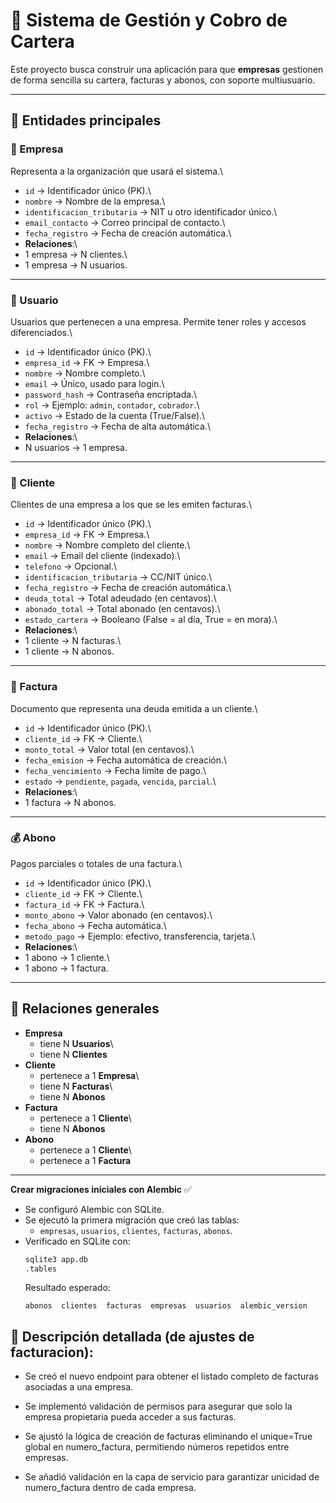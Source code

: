 # 📘 Sistema de Gestión y Cobro de Cartera

Este proyecto busca construir una aplicación para que **empresas**
gestionen de forma sencilla su cartera, facturas y abonos, con soporte
multiusuario.

------------------------------------------------------------------------

## 📂 Entidades principales

### 🏢 Empresa

Representa a la organización que usará el sistema.\
- `id` → Identificador único (PK).\
- `nombre` → Nombre de la empresa.\
- `identificacion_tributaria` → NIT u otro identificador único.\
- `email_contacto` → Correo principal de contacto.\
- `fecha_registro` → Fecha de creación automática.\
- **Relaciones**:\
- 1 empresa → N clientes.\
- 1 empresa → N usuarios.

------------------------------------------------------------------------

### 👤 Usuario

Usuarios que pertenecen a una empresa. Permite tener roles y accesos
diferenciados.\
- `id` → Identificador único (PK).\
- `empresa_id` → FK → Empresa.\
- `nombre` → Nombre completo.\
- `email` → Único, usado para login.\
- `password_hash` → Contraseña encriptada.\
- `rol` → Ejemplo: `admin`, `contador`, `cobrador`.\
- `activo` → Estado de la cuenta (True/False).\
- `fecha_registro` → Fecha de alta automática.\
- **Relaciones**:\
- N usuarios → 1 empresa.

------------------------------------------------------------------------

### 👥 Cliente

Clientes de una empresa a los que se les emiten facturas.\
- `id` → Identificador único (PK).\
- `empresa_id` → FK → Empresa.\
- `nombre` → Nombre completo del cliente.\
- `email` → Email del cliente (indexado).\
- `telefono` → Opcional.\
- `identificacion_tributaria` → CC/NIT único.\
- `fecha_registro` → Fecha de creación automática.\
- `deuda_total` → Total adeudado (en centavos).\
- `abonado_total` → Total abonado (en centavos).\
- `estado_cartera` → Booleano (False = al día, True = en mora).\
- **Relaciones**:\
- 1 cliente → N facturas.\
- 1 cliente → N abonos.

------------------------------------------------------------------------

### 📑 Factura

Documento que representa una deuda emitida a un cliente.\
- `id` → Identificador único (PK).\
- `cliente_id` → FK → Cliente.\
- `monto_total` → Valor total (en centavos).\
- `fecha_emision` → Fecha automática de creación.\
- `fecha_vencimiento` → Fecha límite de pago.\
- `estado` → `pendiente`, `pagada`, `vencida`, `parcial`.\
- **Relaciones**:\
- 1 factura → N abonos.

------------------------------------------------------------------------

### 💰 Abono

Pagos parciales o totales de una factura.\
- `id` → Identificador único (PK).\
- `cliente_id` → FK → Cliente.\
- `factura_id` → FK → Factura.\
- `monto_abono` → Valor abonado (en centavos).\
- `fecha_abono` → Fecha automática.\
- `metodo_pago` → Ejemplo: efectivo, transferencia, tarjeta.\
- **Relaciones**:\
- 1 abono → 1 cliente.\
- 1 abono → 1 factura.

------------------------------------------------------------------------

## 🔄 Relaciones generales

-   **Empresa**
    -   tiene N **Usuarios**\
    -   tiene N **Clientes**
-   **Cliente**
    -   pertenece a 1 **Empresa**\
    -   tiene N **Facturas**\
    -   tiene N **Abonos**
-   **Factura**
    -   pertenece a 1 **Cliente**\
    -   tiene N **Abonos**
-   **Abono**
    -   pertenece a 1 **Cliente**\
    -   pertenece a 1 **Factura**

------------------------------------------------------------------------

**Crear migraciones iniciales con Alembic** ✅  
   - Se configuró Alembic con SQLite.  
   - Se ejecutó la primera migración que creó las tablas:  
     - `empresas`, `usuarios`, `clientes`, `facturas`, `abonos`.  
   - Verificado en SQLite con:  
     ```bash
     sqlite3 app.db
     .tables
     ```
     Resultado esperado:  
     ```
     abonos  clientes  facturas  empresas  usuarios  alembic_version
     ```

## 🧩 Descripción detallada (de ajustes de facturacion):

- Se creó el nuevo endpoint para obtener el listado completo de facturas asociadas a una empresa.

- Se implementó validación de permisos para asegurar que solo la empresa propietaria pueda acceder a sus facturas.

- Se ajustó la lógica de creación de facturas eliminando el unique=True global en numero_factura, permitiendo números repetidos entre empresas.

- Se añadió validación en la capa de servicio para garantizar unicidad de numero_factura dentro de cada empresa.